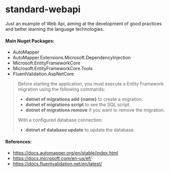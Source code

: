 # standard-webapi

Just an example of Web Api, aiming at the development of good practices and better learning the language technologies.

#### Main Nuget Packages:
- AutoMapper
- AutoMapper.Extensions.Microsoft.DependencyInjection
- Microsoft.EntityFrameworkCore
- Microsoft.EntityFrameworkCore.Tools
- FluentValidation.AspNetCore

>Before starting the application, you must execute a Entity Framework migration using the following commands:
> - **dotnet ef migrations add {name}** to create a migration.
> - **dotnet ef migrations script** to see the SQL script.
> - **dotnet ef migrations remove** if you want to remove the migration.
> 
>With a configured database connection:
> - **dotnet ef database update** to update the database.


#### References:
- https://docs.automapper.org/en/stable/index.html
- https://docs.microsoft.com/en-us/ef/
- https://docs.fluentvalidation.net/en/latest/